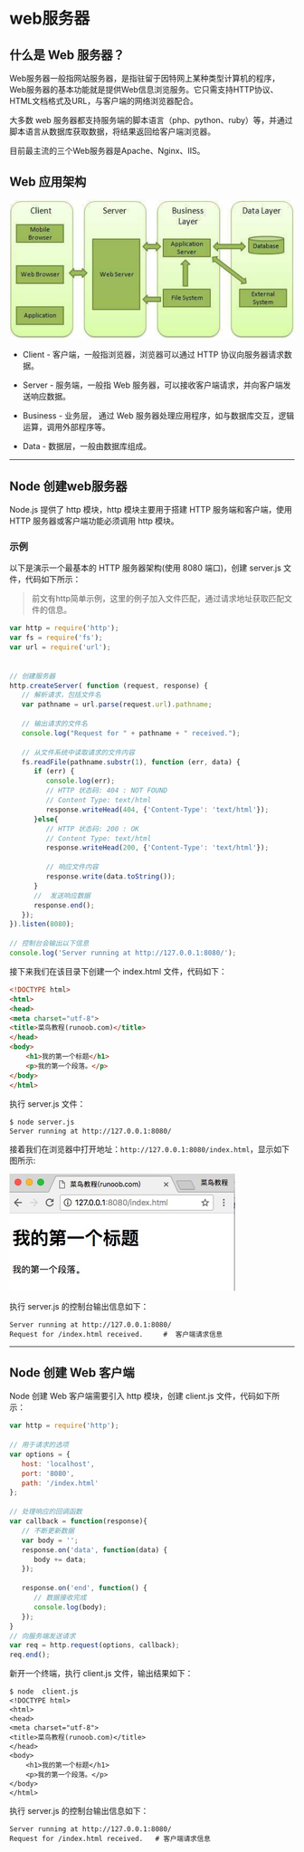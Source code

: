 # web服务器

## 什么是 Web 服务器？

Web服务器一般指网站服务器，是指驻留于因特网上某种类型计算机的程序，Web服务器的基本功能就是提供Web信息浏览服务。它只需支持HTTP协议、HTML文档格式及URL，与客户端的网络浏览器配合。

大多数 web 服务器都支持服务端的脚本语言（php、python、ruby）等，并通过脚本语言从数据库获取数据，将结果返回给客户端浏览器。

目前最主流的三个Web服务器是Apache、Nginx、IIS。

## Web 应用架构

![web应用架构](web应用架构.jpg)

* Client - 客户端，一般指浏览器，浏览器可以通过 HTTP 协议向服务器请求数据。

* Server - 服务端，一般指 Web 服务器，可以接收客户端请求，并向客户端发送响应数据。

* Business - 业务层， 通过 Web 服务器处理应用程序，如与数据库交互，逻辑运算，调用外部程序等。

* Data - 数据层，一般由数据库组成。

---

## Node 创建web服务器

Node.js 提供了 http 模块，http 模块主要用于搭建 HTTP 服务端和客户端，使用 HTTP 服务器或客户端功能必须调用 http 模块。

### 示例

以下是演示一个最基本的 HTTP 服务器架构(使用 8080 端口)，创建 server.js 文件，代码如下所示：
>前文有http简单示例，这里的例子加入文件匹配，通过请求地址获取匹配文件的信息。

```js
var http = require('http');
var fs = require('fs');
var url = require('url');
 
 
// 创建服务器
http.createServer( function (request, response) {  
   // 解析请求，包括文件名
   var pathname = url.parse(request.url).pathname;
   
   // 输出请求的文件名
   console.log("Request for " + pathname + " received.");
   
   // 从文件系统中读取请求的文件内容
   fs.readFile(pathname.substr(1), function (err, data) {
      if (err) {
         console.log(err);
         // HTTP 状态码: 404 : NOT FOUND
         // Content Type: text/html
         response.writeHead(404, {'Content-Type': 'text/html'});
      }else{             
         // HTTP 状态码: 200 : OK
         // Content Type: text/html
         response.writeHead(200, {'Content-Type': 'text/html'});    
         
         // 响应文件内容
         response.write(data.toString());        
      }
      //  发送响应数据
      response.end();
   });   
}).listen(8080);
 
// 控制台会输出以下信息
console.log('Server running at http://127.0.0.1:8080/');
```

接下来我们在该目录下创建一个 index.html 文件，代码如下：

```html
<!DOCTYPE html>
<html>
<head>
<meta charset="utf-8">
<title>菜鸟教程(runoob.com)</title>
</head>
<body>
    <h1>我的第一个标题</h1>
    <p>我的第一个段落。</p>
</body>
</html>
```

执行 server.js 文件：

```shell
$ node server.js
Server running at http://127.0.0.1:8080/
```

接着我们在浏览器中打开地址：`http://127.0.0.1:8080/index.html`，显示如下图所示:

![web服务器示例](web服务器示例.jpg)

执行 server.js 的控制台输出信息如下：

```shell
Server running at http://127.0.0.1:8080/
Request for /index.html received.     #  客户端请求信息
```

---

## Node 创建 Web 客户端

Node 创建 Web 客户端需要引入 http 模块，创建 client.js 文件，代码如下所示：

```js
var http = require('http');
 
// 用于请求的选项
var options = {
   host: 'localhost',
   port: '8080',
   path: '/index.html'  
};
 
// 处理响应的回调函数
var callback = function(response){
   // 不断更新数据
   var body = '';
   response.on('data', function(data) {
      body += data;
   });
   
   response.on('end', function() {
      // 数据接收完成
      console.log(body);
   });
}
// 向服务端发送请求
var req = http.request(options, callback);
req.end();
```

新开一个终端，执行 client.js 文件，输出结果如下：

```shell
$ node  client.js 
<!DOCTYPE html>
<html>
<head>
<meta charset="utf-8">
<title>菜鸟教程(runoob.com)</title>
</head>
<body>
    <h1>我的第一个标题</h1>
    <p>我的第一个段落。</p>
</body>
</html>
```

执行 server.js 的控制台输出信息如下：

```shell
Server running at http://127.0.0.1:8080/
Request for /index.html received.   # 客户端请求信息
```
